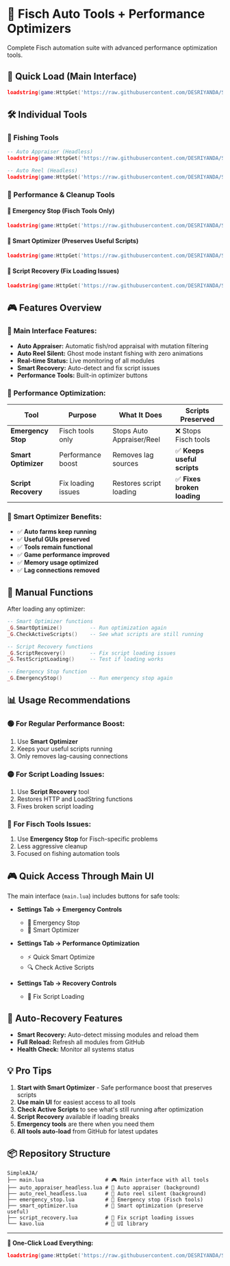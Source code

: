 # 🎣 Fisch Auto Tools + Performance Optimizers

Complete Fisch automation suite with advanced performance optimization tools.

## 🚀 Quick Load (Main Interface)

```lua
loadstring(game:HttpGet('https://raw.githubusercontent.com/DESRIYANDA/SimpleAJA/main/main.lua'))()
```

## 🛠️ Individual Tools

### 🎯 Fishing Tools
```lua
-- Auto Appraiser (Headless)
loadstring(game:HttpGet('https://raw.githubusercontent.com/DESRIYANDA/SimpleAJA/main/auto_appraiser_headless.lua'))()

-- Auto Reel (Headless)  
loadstring(game:HttpGet('https://raw.githubusercontent.com/DESRIYANDA/SimpleAJA/main/auto_reel_headless.lua'))()
```

### 🧹 Performance & Cleanup Tools

#### 🛑 Emergency Stop (Fisch Tools Only)
```lua
loadstring(game:HttpGet('https://raw.githubusercontent.com/DESRIYANDA/SimpleAJA/main/emergency_stop.lua'))()
```

#### 🎯 Smart Optimizer (Preserves Useful Scripts)
```lua
loadstring(game:HttpGet('https://raw.githubusercontent.com/DESRIYANDA/SimpleAJA/main/smart_optimizer.lua'))()
```

#### 🔧 Script Recovery (Fix Loading Issues)
```lua
loadstring(game:HttpGet('https://raw.githubusercontent.com/DESRIYANDA/SimpleAJA/main/script_recovery.lua'))()
```

## 🎮 Features Overview

### 🎣 **Main Interface Features:**
- **Auto Appraiser:** Automatic fish/rod appraisal with mutation filtering
- **Auto Reel Silent:** Ghost mode instant fishing with zero animations
- **Real-time Status:** Live monitoring of all modules
- **Smart Recovery:** Auto-detect and fix script issues
- **Performance Tools:** Built-in optimizer buttons

### 🧹 **Performance Optimization:**

| Tool | Purpose | What It Does | Scripts Preserved |
|------|---------|--------------|-------------------|
| **Emergency Stop** | Fisch tools only | Stops Auto Appraiser/Reel | ❌ Stops Fisch tools |
| **Smart Optimizer** | Performance boost | Removes lag sources | ✅ **Keeps useful scripts** |
| **Script Recovery** | Fix loading issues | Restores script loading | ✅ **Fixes broken loading** |

### 🎯 **Smart Optimizer Benefits:**
- ✅ **Auto farms keep running**
- ✅ **Useful GUIs preserved** 
- ✅ **Tools remain functional**
- ✅ **Game performance improved**
- ✅ **Memory usage optimized**
- ✅ **Lag connections removed**

## 🔧 Manual Functions

After loading any optimizer:
```lua
-- Smart Optimizer functions
_G.SmartOptimize()         -- Run optimization again
_G.CheckActiveScripts()    -- See what scripts are still running

-- Script Recovery functions
_G.ScriptRecovery()        -- Fix script loading issues
_G.TestScriptLoading()     -- Test if loading works

-- Emergency Stop function
_G.EmergencyStop()         -- Run emergency stop again
```

## 📊 Usage Recommendations

### 🟢 **For Regular Performance Boost:**
1. Use **Smart Optimizer** 
2. Keeps your useful scripts running
3. Only removes lag-causing connections

### 🟡 **For Script Loading Issues:**
1. Use **Script Recovery** tool
2. Restores HTTP and LoadString functions
3. Fixes broken script loading

### 🛑 **For Fisch Tools Issues:**
1. Use **Emergency Stop** for Fisch-specific problems
2. Less aggressive cleanup
3. Focused on fishing automation tools

## 🎮 Quick Access Through Main UI

The main interface (`main.lua`) includes buttons for safe tools:

- **Settings Tab → Emergency Controls**
  - 🛑 Emergency Stop
  - 🎯 Smart Optimizer

- **Settings Tab → Performance Optimization**
  - ⚡ Quick Smart Optimize
  - 🔍 Check Active Scripts

- **Settings Tab → Recovery Controls**
  - 🔧 Fix Script Loading

## 🔄 Auto-Recovery Features

- **Smart Recovery:** Auto-detect missing modules and reload them
- **Full Reload:** Refresh all modules from GitHub
- **Health Check:** Monitor all systems status

## 💡 Pro Tips

1. **Start with Smart Optimizer** - Safe performance boost that preserves scripts
2. **Use main UI** for easiest access to all tools
3. **Check Active Scripts** to see what's still running after optimization
4. **Script Recovery** available if loading breaks
5. **Emergency tools** are there when you need them
6. **All tools auto-load** from GitHub for latest updates

## 📦 Repository Structure

```
SimpleAJA/
├── main.lua                    # 🎮 Main interface with all tools
├── auto_appraiser_headless.lua # 🎯 Auto appraiser (background)
├── auto_reel_headless.lua      # 🤫 Auto reel silent (background)
├── emergency_stop.lua          # 🛑 Emergency stop (Fisch tools)
├── smart_optimizer.lua         # 🎯 Smart optimization (preserve useful)
├── script_recovery.lua         # 🔧 Fix script loading issues
└── kavo.lua                    # 🎨 UI library
```

---

**🎯 One-Click Load Everything:**
```lua
loadstring(game:HttpGet('https://raw.githubusercontent.com/DESRIYANDA/SimpleAJA/main/main.lua'))()
```